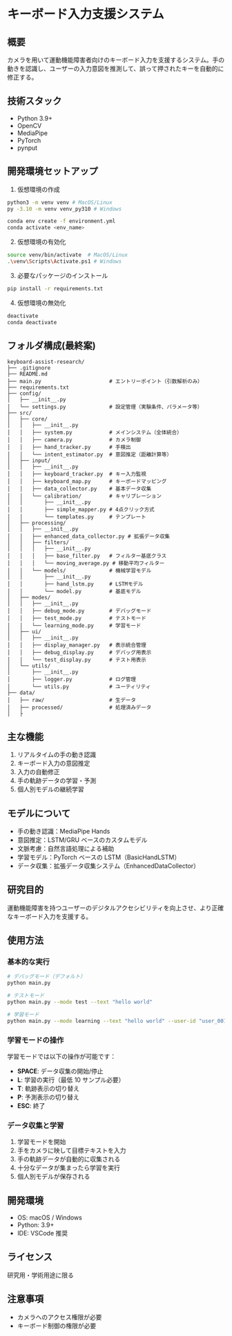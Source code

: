 # キーボード入力支援システム

## 概要

カメラを用いて運動機能障害者向けのキーボード入力を支援するシステム。手の動きを認識し、ユーザーの入力意図を推測して、誤って押されたキーを自動的に修正する。

## 技術スタック

- Python 3.9+
- OpenCV
- MediaPipe
- PyTorch
- pynput

## 開発環境セットアップ

1. 仮想環境の作成

```bash
python3 -m venv venv # MacOS/Linux
py -3.10 -m venv venv_py310 # Windows

conda env create -f environment.yml
conda activate <env_name>
```

2. 仮想環境の有効化

```bash
source venv/bin/activate  # MacOS/Linux
.\venv\Scripts\Activate.ps1 # Windows

```

3. 必要なパッケージのインストール

```bash
pip install -r requirements.txt
```

4. 仮想環境の無効化

```bash
deactivate
conda deactivate
```

## フォルダ構成(最終案)

```
keyboard-assist-research/
├── .gitignore
├── README.md
├── main.py                      # エントリーポイント（引数解析のみ）
├── requirements.txt
├── config/
│   ├── __init__.py
│   └── settings.py              # 設定管理（実験条件、パラメータ等）
├── src/
│   ├── core/
│   │   ├── __init__.py
│   │   ├── system.py            # メインシステム（全体統合）
│   │   ├── camera.py            # カメラ制御
│   │   ├── hand_tracker.py      # 手検出
│   │   └── intent_estimator.py  # 意図推定（距離計算等）
│   ├── input/
│   │   ├── __init__.py
│   │   ├── keyboard_tracker.py  # キー入力監視
│   │   ├── keyboard_map.py      # キーボードマッピング
│   │   ├── data_collector.py    # 基本データ収集
│   │   └── calibration/         # キャリブレーション
│   │       ├── __init__.py
│   │       ├── simple_mapper.py # 4点クリック方式
│   │       └── templates.py     # テンプレート
│   ├── processing/
│   │   ├── __init__.py
│   │   ├── enhanced_data_collector.py # 拡張データ収集
│   │   ├── filters/
│   │   │   ├── __init__.py
│   │   │   ├── base_filter.py   # フィルター基底クラス
│   │   │   └── moving_average.py # 移動平均フィルター
│   │   └── models/              # 機械学習モデル
│   │       ├── __init__.py
│   │       ├── hand_lstm.py     # LSTMモデル
│   │       └── model.py         # 基底モデル
│   ├── modes/
│   │   ├── __init__.py
│   │   ├── debug_mode.py        # デバッグモード
│   │   ├── test_mode.py         # テストモード
│   │   └── learning_mode.py     # 学習モード
│   ├── ui/
│   │   ├── __init__.py
│   │   ├── display_manager.py   # 表示統合管理
│   │   ├── debug_display.py     # デバッグ用表示
│   │   └── test_display.py      # テスト用表示
│   └── utils/
│       ├── __init__.py
│       ├── logger.py            # ログ管理
│       └── utils.py             # ユーティリティ
├── data/
│   ├── raw/                     # 生データ
│   ├── processed/               # 処理済みデータ
│   ├
```

## 主な機能

1. リアルタイムの手の動き認識
2. キーボード入力の意図推定
3. 入力の自動修正
4. 手の軌跡データの学習・予測
5. 個人別モデルの継続学習

## モデルについて

- 手の動き認識：MediaPipe Hands
- 意図推定：LSTM/GRU ベースのカスタムモデル
- 文脈考慮：自然言語処理による補助
- 学習モデル：PyTorch ベースの LSTM（BasicHandLSTM）
- データ収集：拡張データ収集システム（EnhancedDataCollector）

## 研究目的

運動機能障害を持つユーザーのデジタルアクセシビリティを向上させ、より正確なキーボード入力を支援する。

## 使用方法

### 基本的な実行

```bash
# デバッグモード（デフォルト）
python main.py

# テストモード
python main.py --mode test --text "hello world"

# 学習モード
python main.py --mode learning --text "hello world" --user-id "user_001"
```

### 学習モードの操作

学習モードでは以下の操作が可能です：

- **SPACE**: データ収集の開始/停止
- **L**: 学習の実行（最低 10 サンプル必要）
- **T**: 軌跡表示の切り替え
- **P**: 予測表示の切り替え
- **ESC**: 終了

### データ収集と学習

1. 学習モードを開始
2. 手をカメラに映して目標テキストを入力
3. 手の軌跡データが自動的に収集される
4. 十分なデータが集まったら学習を実行
5. 個人別モデルが保存される

## 開発環境

- OS: macOS / Windows
- Python: 3.9+
- IDE: VSCode 推奨

## ライセンス

研究用・学術用途に限る

## 注意事項

- カメラへのアクセス権限が必要
- キーボード制御の権限が必要
